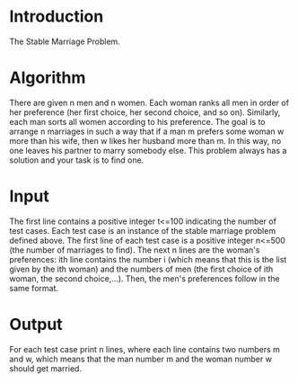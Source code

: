 # Introduction #

The Stable Marriage Problem.


# Algorithm #

There are given n men and n women. Each woman ranks all men in order of her preference (her first choice, her second choice, and so on). Similarly, each man sorts all women according to his preference. The goal is to arrange n marriages in such a way that if a man m prefers some woman w more than his wife, then w likes her husband more than m. In this way, no one leaves his partner to marry somebody else. This problem always has a solution and your task is to find one.

# Input #

The first line contains a positive integer t<=100 indicating the number of test cases. Each test case is an instance of the stable marriage problem defined above. The first line of each test case is a positive integer n<=500 (the number of marriages to find). The next n lines are the woman's preferences: ith line contains the number i (which means that this is the list given by the ith woman) and the numbers of men (the first choice of ith woman, the second choice,...). Then, the men's preferences follow in the same format.

# Output #

For each test case print n lines, where each line contains two numbers m and w, which means that the man number m and the woman number w should get married.
